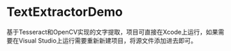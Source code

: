 # TextExtractorDemo
基于Tesseract和OpenCV实现的文字提取，项目可直接在Xcode上运行，如果需要在Visual Studio上运行需要重新新建项目，将源文件添加进去即可。
